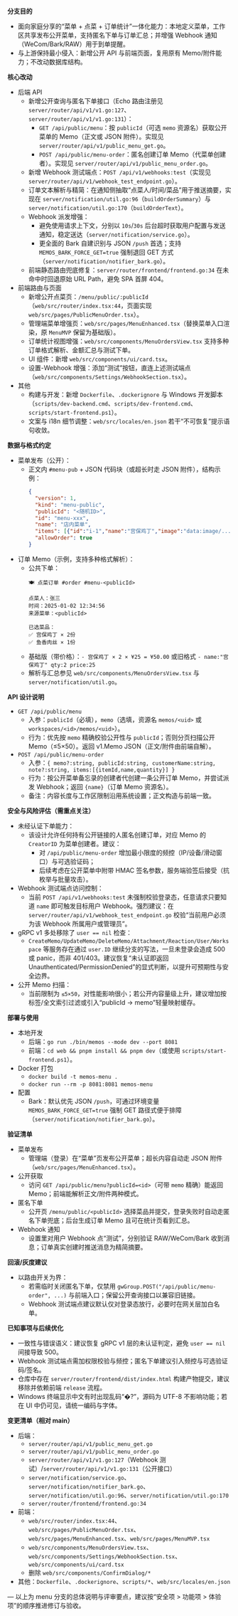 **分支目的**
- 面向家庭分享的“菜单 + 点菜 + 订单统计”一体化能力：本地定义菜单，工作区共享发布公开菜单，支持匿名下单与订单汇总；并增强 Webhook 通知（WeCom/Bark/RAW）用于到单提醒。
- 与上游保持最小侵入：新增公开 API 与前端页面，复用原有 Memo/附件能力；不改动数据库结构。

**核心改动**
- 后端 API
  - 新增公开查询与匿名下单接口（Echo 路由注册见 `server/router/api/v1/v1.go:127`、`server/router/api/v1/v1.go:131`）：
    - `GET /api/public/menu`：按 `publicId`（可选 `memo` 资源名）获取公开菜单的 Memo（正文或 JSON 附件）。实现见 `server/router/api/v1/public_menu_get.go`。
    - `POST /api/public/menu-order`：匿名创建订单 Memo（代菜单创建者）。实现见 `server/router/api/v1/public_menu_order.go`。
  - 新增 Webhook 测试端点：`POST /api/v1/webhooks:test`（实现见 `server/router/api/v1/webhook_test_endpoint.go`）。
  - 订单文本解析与精简：在通知侧抽取“点菜人/时间/菜品”用于推送摘要，实现在 `server/notification/util.go:96`（`buildOrderSummary`）与 `server/notification/util.go:170`（`buildOrderText`）。
  - Webhook 派发增强：
    - 避免使用请求上下文，分别以 `10s`/`30s` 后台超时获取用户配置与发送通知，稳定送达（`server/notification/service.go`）。
    - 更全面的 Bark 自建识别与 JSON `/push` 首选；支持 `MEMOS_BARK_FORCE_GET=true` 强制退回 GET 方式（`server/notification/notifier_bark.go`）。
  - 前端静态路由兜底修复：`server/router/frontend/frontend.go:34` 在未命中时回退原始 URL Path，避免 SPA 首屏 404。
- 前端路由与页面
  - 新增公开点菜页：`/menu/public/:publicId`（`web/src/router/index.tsx:44`，页面实现 `web/src/pages/PublicMenuOrder.tsx`）。
  - 管理端菜单增强页：`web/src/pages/MenuEnhanced.tsx`（替换菜单入口渲染，原 `MenuMVP` 保留为基础版）。
  - 订单统计视图增强：`web/src/components/MenuOrdersView.tsx` 支持多种订单格式解析、金额汇总与测试下单。
  - UI 组件：新增 `web/src/components/ui/card.tsx`。
  - 设置-Webhook 增强：添加“测试”按钮，直连上述测试端点（`web/src/components/Settings/WebhookSection.tsx`）。
- 其他
  - 构建与开发：新增 `Dockerfile`、`.dockerignore` 与 Windows 开发脚本（`scripts/dev-backend.cmd`、`scripts/dev-frontend.cmd`、`scripts/start-frontend.ps1`）。
  - 文案与 i18n 细节调整：`web/src/locales/en.json` 若干“不可恢复”提示语句收敛。

**数据与格式约定**
- 菜单发布（公开）：
  - 正文内 `#menu-pub` + JSON 代码块（或超长时走 JSON 附件），结构示例：
    ```json
    {
      "version": 1,
      "kind": "menu-public",
      "publicId": "<随机ID>",
      "id": "menu-xxx",
      "name": "店内菜单",
      "items": [{"id":"i-1","name":"宫保鸡丁","image":"data:image/..."}],
      "allowOrder": true
    }
    ```
- 订单 Memo（示例，支持多种格式解析）：
  - 公共下单：
    ```text
    🍽️ 点菜订单 #order #menu-<publicId>

    点菜人：张三
    时间：2025-01-02 12:34:56
    来源菜单：<publicId>

    已选菜品：
    ✅ 宫保鸡丁 × 2份
    ✅ 鱼香肉丝 × 1份
    ```
  - 基础版（带价格）：`- 宫保鸡丁 × 2 × ¥25 = ¥50.00` 或旧格式 `- name:"宫保鸡丁" qty:2 price:25`
  - 解析与汇总参见 `web/src/components/MenuOrdersView.tsx` 与 `server/notification/util.go`。

**API 设计说明**
- `GET /api/public/menu`
  - 入参：`publicId`（必填），`memo`（选填，资源名 `memos/<uid>` 或 `workspaces/<id>/memos/<uid>`）。
  - 行为：优先按 `memo` 精确校验公开性与 `publicId`；否则分页扫描公开 Memo（≤5×50）。返回 v1.Memo JSON（正文/附件由前端自解）。
- `POST /api/public/menu-order`
  - 入参：`{ memo?:string, publicId:string, customerName:string, note?:string, items:[{itemId,name,quantity}] }`
  - 行为：按公开菜单备忘录的创建者代创建一条公开订单 Memo，并尝试派发 Webhook；返回 `{name}`（订单 Memo 资源名）。
  - 备注：内容长度与工作区限制沿用系统设置；正文构造与前端一致。

**安全与风险评估（需重点关注）**
- 未经认证下单能力：
  - 该设计允许任何持有公开链接的人匿名创建订单，对应 Memo 的 `CreatorID` 为菜单创建者。建议：
    - 对 `/api/public/menu-order` 增加最小限度的频控（IP/设备/滑动窗口）与可选验证码；
    - 后续考虑在公开菜单中附带 HMAC 签名参数，服务端验签后接受（抗枚举与批量攻击）。
- Webhook 测试端点访问控制：
  - 当前 `POST /api/v1/webhooks:test` 未强制校验登录态，任意请求只要知道 `name` 即可触发目标用户 Webhook。强烈建议：在 `server/router/api/v1/webhook_test_endpoint.go` 校验“当前用户必须为该 Webhook 所属用户或管理员”。
- gRPC v1 多处移除了 `user == nil` 检查：
  - `CreateMemo/UpdateMemo/DeleteMemo/Attachment/Reaction/User/Workspace` 等服务存在通过 `user.ID` 继续分支的写法，一旦未登录会造成 500 或 panic，而非 401/403。建议恢复“未认证即返回 Unauthenticated/PermissionDenied”的显式判断，以提升可预期性与安全边界。
- 公开 Memo 扫描：
  - 当前限制为 `≤5×50`，对性能影响很小；若公开内容量级上升，建议增加按标签/全文索引过滤或引入“publicId → memo”轻量映射缓存。

**部署与使用**
- 本地开发
  - 后端：`go run ./bin/memos --mode dev --port 8081`
  - 前端：`cd web && pnpm install && pnpm dev`（或使用 `scripts/start-frontend.ps1`）。
- Docker 打包
  - `docker build -t memos-menu .`
  - `docker run --rm -p 8081:8081 memos-menu`
- 配置
  - Bark：默认优先 JSON `/push`，可通过环境变量 `MEMOS_BARK_FORCE_GET=true` 强制 GET 路径式便于排障（`server/notification/notifier_bark.go`）。

**验证清单**
- 菜单发布
  - 管理端（登录）在“菜单”页发布公开菜单；超长内容自动走 JSON 附件（`web/src/pages/MenuEnhanced.tsx`）。
- 公开获取
  - 访问 `GET /api/public/menu?publicId=<id>`（可带 `memo` 精确）能返回 Memo；前端能解析正文/附件两种模式。
- 匿名下单
  - 公开页 `/menu/public/<publicId>` 选择菜品并提交，登录失败时自动走匿名下单兜底；后台生成订单 Memo 且可在统计页看到汇总。
- Webhook 通知
  - 设置里对用户 Webhook 点“测试”，分别验证 RAW/WeCom/Bark 收到消息；订单真实创建时推送消息为精简摘要。

**回滚/灰度建议**
- 以路由开关为界：
  - 若需临时关闭匿名下单，仅禁用 `gwGroup.POST("/api/public/menu-order", ...)` 与前端入口；保留公开查询接口以兼容旧链接。
  - Webhook 测试端点建议默认仅对登录态放行，必要时在网关层加白名单。

**已知事项与后续优化**
- 一致性与错误语义：建议恢复 gRPC v1 层的未认证判定，避免 `user == nil` 间接导致 500。
- Webhook 测试端点需加权限校验与频控；匿名下单建议引入频控与可选验证码/签名。
- 仓库中存在 `server/router/frontend/dist/index.html` 构建产物提交，建议移除并依赖前端 `release` 流程。
- Windows 终端显示中文有时出现乱码“�?”，源码为 UTF-8 不影响功能；若在 UI 中仍可见，请统一编码与字体。

**变更清单（相对 main）**
- 后端：
  - `server/router/api/v1/public_menu_get.go`
  - `server/router/api/v1/public_menu_order.go`
  - `server/router/api/v1/v1.go:127`（Webhook 测试）/`server/router/api/v1/v1.go:131`（公开接口）
  - `server/notification/service.go`、`server/notification/notifier_bark.go`、`server/notification/util.go:96`、`server/notification/util.go:170`
  - `server/router/frontend/frontend.go:34`
- 前端：
  - `web/src/router/index.tsx:44`、`web/src/pages/PublicMenuOrder.tsx`、`web/src/pages/MenuEnhanced.tsx`、`web/src/pages/MenuMVP.tsx`
  - `web/src/components/MenuOrdersView.tsx`、`web/src/components/Settings/WebhookSection.tsx`、`web/src/components/ui/card.tsx`
  - 删除 `web/src/components/ConfirmDialog/*`
- 其他：`Dockerfile`、`.dockerignore`、`scripts/*`、`web/src/locales/en.json`

— 以上为 menu 分支的总体说明与评审要点，建议按“安全项 > 功能项 > 体验项”的顺序推进修订与验收。

